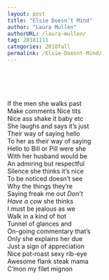 ```yaml
---
layout: post
title: "Elsie Doesn’t Mind"
author: "Laura Mullen"
authorURL: /laura-mullen/
tag: 20181111
categories: 2018fall
permalink: /Elsie-Doesnt-Mind/
---
```


<br><br>
<br><br>
If the men she walks past
<br>
Make comments Nice tits
<br>
Nice ass shake it baby etc
<br>
She laughs and says it’s just
<br>
Their way of saying hello
<br>
To her as their way of saying
<br>
Hello to Bill or Pill were she
<br>
With her husband would be
<br>
An admiring but respectful
<br>
Silence she thinks it’s nice
<br>
To be noticed doesn’t see
<br>
Why the things they’re
<br>
Saying freak me out _Don’t_
<br>
_Have a cow_ she thinks
<br>
I must be jealous as we
<br>
Walk in a kind of hot
<br>
Tunnel of glances and
<br>
On-going commentary that’s
<br>
Only she explains her due
<br>
Just a sign of appreciation
<br>
Nice pot-roast sexy rib-eye
<br>
Awesome flank steak mama
<br>
C’mon my filet mignon
<br>
